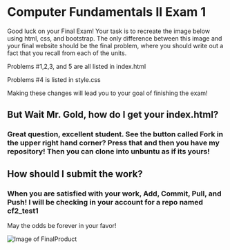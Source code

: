 # Computer Fundamentals II Exam 1
Good luck on your Final Exam!
Your task is to recreate the image below using html, css, and bootstrap. The only difference between this image and your final website should be the final problem, where you should write out a fact that you recall from each of the units.

Problems #1,2,3, and 5 are all listed in index.html

Problems #4 is listed in style.css

Making these changes will lead you to your goal of finishing the exam!


## But Wait Mr. Gold, how do I get your index.html?
### Great question, excellent student. See the button called Fork in the upper right hand corner? Press that and then you have my repository! Then you can clone into unbuntu as if its yours!
## How should I submit the work?
### When you are satisfied with your work, Add, Commit, Pull, and Push!  I will be checking in your account for a repo named cf2_test1




May the odds be forever in your favor!

![Image of FinalProduct](https://raw.githubusercontent.com/facedesk/cf2_test1/master/Capture.PNG)


